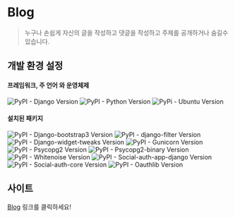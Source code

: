 # Blog

> 누구나 손쉽게 자신의 글을 작성하고 댓글을 작성하고 주제를 공개하거나 숨길수 있습니다.


## 개발 환경 설정

#### 프레임워크, 주 언어 와 운영체제
![PyPI - Django Version][django-image]
![PyPI - Python Version][python-image]
![PyPi - Ubuntu Version][ubuntu-image]

#### 설치된 패키지
 ![PyPI - Django-bootstrap3 Version][bootstrap-image]
 ![PyPI - django-filter Version][django_filter-image]
 ![PyPI - Django-widget-tweaks Version][django_widget_tweaks-image]
 ![PyPI - Gunicorn Version][gunicorn-image]
 ![PyPI - Psycopg2 Version][Psycopg2-image]
 ![PyPI - Psycopg2-binary Version][Psycopg2-binary-image]
 ![PyPI - Whitenoise Version][Whitenoise-image]
 ![PyPI - Social-auth-app-django Version][social_auth_app_django-image]
 ![PyPI - Social-auth-core Version][social_auth_core-image]
 ![PyPI - Oauthlib Version][Oauthlib-image]

## 사이트

[Blog](https://choco-blog.herokuapp.com/) 링크를 클릭하세요!

<!-- Markdown link & img dfn's -->
[django-image]: https://img.shields.io/badge/django-2.1-blue.svg
[python-image]: https://img.shields.io/badge/python-3.6-blue.svg
[ubuntu-image]: https://img.shields.io/badge/ubuntu-18.04-orange.svg
[bootstrap-image]: https://img.shields.io/badge/bootstrap3-11.0-green.svg
[django_filter-image]:https://img.shields.io/badge/django_filter-2.0-green.svg
[django_widget_tweaks-image]: https://img.shields.io/badge/django_widget_tweaks-1.4-green.svg
[gunicorn-image]: https://img.shields.io/badge/gunicorn-19.9-green.svg
[Psycopg2-image]: https://img.shields.io/badge/psycopg2-2.7-green.svg
[Psycopg2-binary-image]: https://img.shields.io/badge/psycopg2_binary-2.7-green.svg
[Whitenoise-image]: https://img.shields.io/badge/whitenoise-4.1-green.svg
[social_auth_app_django-image]: https://img.shields.io/badge/social_auth_app_django-2.1-green.svg
[social_auth_core-image]: https://img.shields.io/badge/social_auth_core-1.7-green.svg
[Oauthlib-image]: https://img.shields.io/badge/oauthlib-2.1-green.svg

